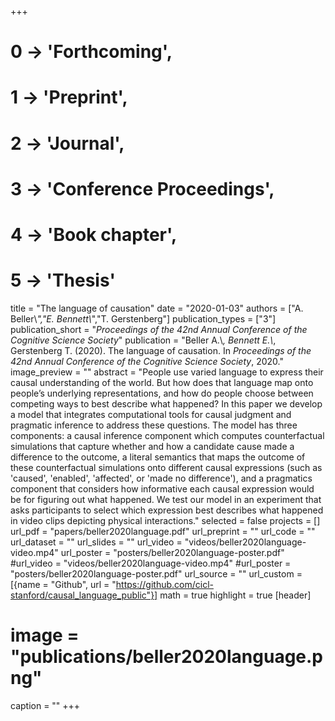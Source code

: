 +++
# 0 -> 'Forthcoming',
# 1 -> 'Preprint',
# 2 -> 'Journal',
# 3 -> 'Conference Proceedings',
# 4 -> 'Book chapter',
# 5 -> 'Thesis'

title = "The language of causation"
date = "2020-01-03"
authors = ["A. Beller\\*","E. Bennett\\*","T. Gerstenberg"]
publication_types = ["3"]
publication_short = "_Proceedings of the 42nd Annual Conference of the Cognitive Science Society_"
publication = "Beller A.\\*, Bennett E.\\*, Gerstenberg T. (2020). The language of causation. In _Proceedings of the 42nd Annual Conference of the Cognitive Science Society_, 2020."
image_preview = ""
abstract = "People use varied language to express their causal understanding of the world. But how does that language map onto people’s underlying representations, and how do people choose between competing ways to best describe what happened? In this paper we develop a model that integrates computational tools for causal judgment and pragmatic inference to address these questions. The model has three components: a causal inference component which computes counterfactual simulations that capture whether and how a candidate cause made a difference to the outcome, a literal semantics that maps the outcome of these counterfactual simulations onto different causal expressions (such as 'caused', 'enabled', 'affected', or 'made no difference'), and a pragmatics component that considers how informative each causal expression would be for figuring out what happened. We test our model in an experiment that asks participants to select which expression best describes what happened in video clips depicting physical interactions."
selected = false
projects = []
url_pdf = "papers/beller2020language.pdf"
url_preprint = ""
url_code = ""
url_dataset = ""
url_slides = ""
url_video = "videos/beller2020language-video.mp4"
url_poster = "posters/beller2020language-poster.pdf"
#url_video = "videos/beller2020language-video.mp4"
#url_poster = "posters/beller2020language-poster.pdf"
url_source = ""
url_custom = [{name = "Github", url = "https://github.com/cicl-stanford/causal_language_public"}]
math = true
highlight = true
[header]
# image = "publications/beller2020language.png"
caption = ""
+++
